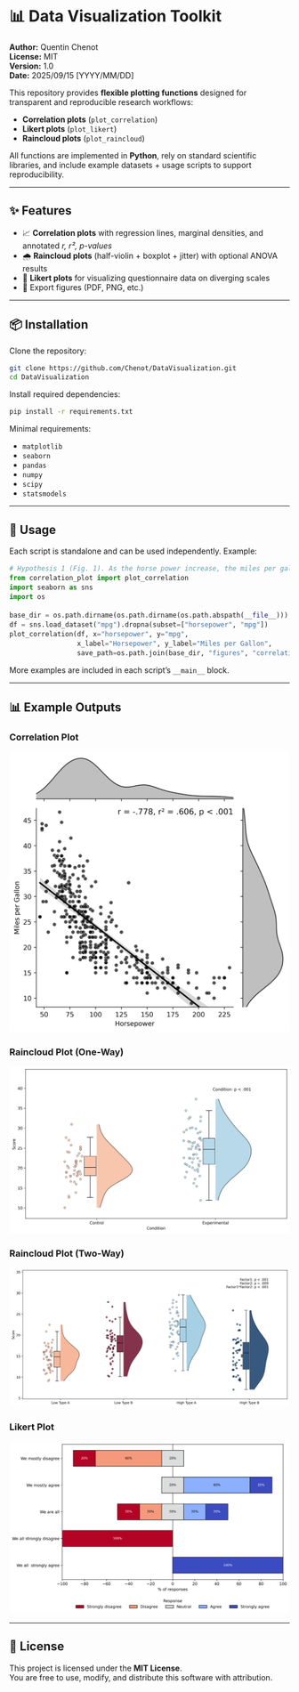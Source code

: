 # 📊 Data Visualization Toolkit

**Author:** Quentin Chenot  
**License:** MIT  
**Version:** 1.0  
**Date:** 2025/09/15 [YYYY/MM/DD]  

This repository provides **flexible plotting functions** designed for transparent and reproducible research workflows:

- **Correlation plots** (`plot_correlation`)  
- **Likert plots** (`plot_likert`)  
- **Raincloud plots** (`plot_raincloud`)  

All functions are implemented in **Python**, rely on standard scientific libraries, and include example datasets + usage scripts to support reproducibility.  

---

## ✨ Features

- 📈 **Correlation plots** with regression lines, marginal densities, and annotated *r, r², p-values*  
- 🌧 **Raincloud plots** (half-violin + boxplot + jitter) with optional ANOVA results 
- 📝 **Likert plots** for visualizing questionnaire data on diverging scales  
- 💾 Export figures (PDF, PNG, etc.)
---

## 📦 Installation

Clone the repository:

```bash
git clone https://github.com/Chenot/DataVisualization.git
cd DataVisualization
```

Install required dependencies:

```bash
pip install -r requirements.txt
```

Minimal requirements:
- `matplotlib`
- `seaborn`
- `pandas`
- `numpy`
- `scipy`
- `statsmodels`

---

## 🚀 Usage

Each script is standalone and can be used independently. Example:

```python
# Hypothesis 1 (Fig. 1). As the horse power increase, the miles per gallon will decrease
from correlation_plot import plot_correlation
import seaborn as sns
import os

base_dir = os.path.dirname(os.path.dirname(os.path.abspath(__file__)))
df = sns.load_dataset("mpg").dropna(subset=["horsepower", "mpg"])
plot_correlation(df, x="horsepower", y="mpg",
                 x_label="Horsepower", y_label="Miles per Gallon",
                 save_path=os.path.join(base_dir, "figures", "correlation_plot.pdf"))
```

More examples are included in each script’s `__main__` block.

---

## 📊 Example Outputs

### Correlation Plot
![Correlation Plot](figures/correlation_plot.png)

### Raincloud Plot (One-Way)
![Raincloud One-Way](figures/raincloud_plot_1way.png)

### Raincloud Plot (Two-Way)
![Raincloud Two-Way](figures/raincloud_plot_2way.png)

### Likert Plot
![Likert Plot](figures/likert_plot.png)

---

## 📜 License

This project is licensed under the **MIT License**.  
You are free to use, modify, and distribute this software with attribution.  
